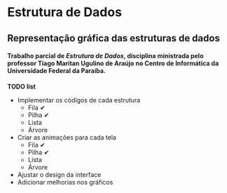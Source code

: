 # **Estrutura de Dados**
## Representação gráfica das estruturas de dados
#### Trabalho parcial de *Estrutura de Dados*, disciplina ministrada pelo professor Tiago Maritan Ugulino de Araújo no **Centro de Informática** da **Universidade Federal da Paraíba**.


**TODO list**

 - Implementar os códigos de cada estrutura
	 - Fila ✔
	 - Pilha ✔
	 - Lista
	 - Árvore
 - Criar as animações para cada tela
	 - Fila ✔
	 - Pilha ✔
	 - Lista
	 - Árvore
 - Ajustar o design da interface
 - Adicionar melhorias nos gráficos

